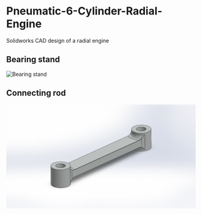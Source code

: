 # Pneumatic-6-Cylinder-Radial-Engine
Solidworks CAD design of a radial engine

## Bearing stand
![Bearing stand](https://user-images.githubusercontent.com/61634184/172731324-c27850ae-cc6a-4cee-9f76-6194f462930c.JPG)

## Connecting rod
![images/connecting rod.jpg?raw=true](https://github.com/Ay-source/Pneumatic-6-Cylinder-Radial-Engine/blob/main/Images/Connecting%20rod.JPG)
